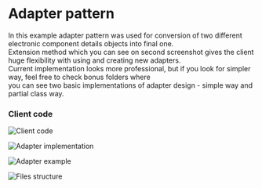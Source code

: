 # Adapter pattern

In this example adapter pattern was used for conversion of two different electronic component details objects into final one.  
Extension method which you can see on second screenshot gives the client huge flexibility with using and creating new adapters.  
Current implementation looks more professional, but if you look for simpler way, feel free to check bonus folders where  
you can see two basic implementations of adapter design - simple way and partial class way.

### Client code
![Client code](http://apgcglz.cluster028.hosting.ovh.net/design-patterns/adapter-1.png)

![Adapter implementation](http://apgcglz.cluster028.hosting.ovh.net/design-patterns/adapter-3.png)

![Adapter example](http://apgcglz.cluster028.hosting.ovh.net/design-patterns/adapter-4.png)

![Files structure](http://apgcglz.cluster028.hosting.ovh.net/design-patterns/adapter-2.png)
